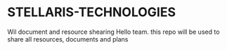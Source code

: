 # STELLARIS-TECHNOLOGIES
Wil document and resource shearing 
Hello team. this repo will be used to share all resources, documents and plans
